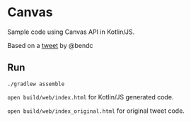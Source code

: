 # Canvas

Sample code using Canvas API in Kotlin/JS.

Based on a [tweet](https://twitter.com/bdc/status/1052600389525110784) by @bendc

## Run

`./gradlew assemble`

`open build/web/index.html` for Kotlin/JS generated code.

`open build/web/index_original.html` for original tweet code.
